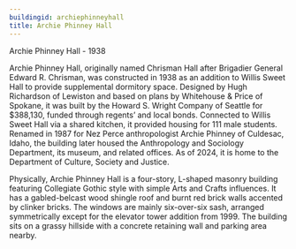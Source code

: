 ```yaml
---
buildingid: archiephinneyhall
title: Archie Phinney Hall
---
```



Archie Phinney Hall - 1938

Archie Phinney Hall, originally named Chrisman Hall after Brigadier General Edward R. Chrisman, was constructed in 1938 as an addition to Willis Sweet Hall to provide supplemental dormitory space. 
Designed by Hugh Richardson of Lewiston and based on plans by Whitehouse & Price of Spokane, it was built by the Howard S. Wright Company of Seattle for $388,130, funded through regents’ and local bonds. 
Connected to Willis Sweet Hall via a shared kitchen, it provided housing for 111 male students. 
Renamed in 1987 for Nez Perce anthropologist Archie Phinney of Culdesac, Idaho, the building later housed the Anthropology and Sociology Department, its museum, and related offices. 
As of 2024, it is home to the Department of Culture, Society and Justice.


Physically, Archie Phinney Hall is a four-story, L-shaped masonry building featuring Collegiate Gothic style with simple Arts and Crafts influences. It has a gabled-belcast wood shingle roof and burnt red brick walls accented by clinker bricks. The windows are mainly six-over-six sash, arranged symmetrically except for the elevator tower addition from 1999. The building sits on a grassy hillside with a concrete retaining wall and parking area nearby.

 
